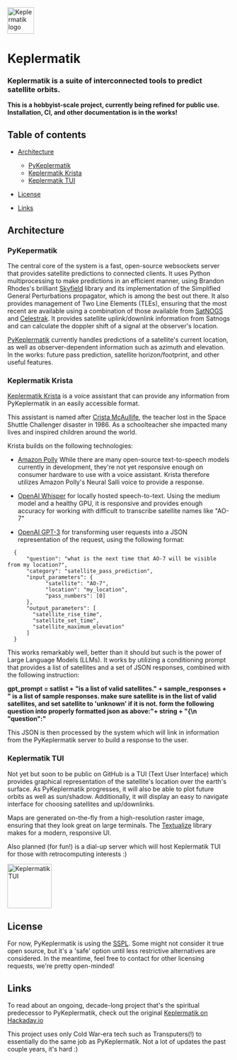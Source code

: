 
<a href="https://github.com/mysteriousham73/PyKeplermatik`/">
    <img src="https://i.imgur.com/Od9Y0V6.png" alt="Keplermatik logo" title="Keplermatik    " "left" height="60" />
</a>

# Keplermatik

### Keplermatik is a suite of interconnected tools to predict satellite orbits.
**This is a hobbyist-scale project, currently being refined for public use.  Installation, CI, and other documentation is in the works!**

## Table of contents

- [Architecture](#installation)
    - [PyKeplermatik](#PyKepermatik)
    - [Keplermatik Krista](#Keplermatik-Krista)
    - [Keplermatik TUI](#Keplermatik-TUI)

- [License](#license)
- [Links](#links)

## Architecture

### PyKepermatik
The central core of the system is a fast, open-source websockets server that provides satellite predictions to connected clients.  It uses Python multiprocessing to make predictions in an efficient manner, using Brandon Rhodes's brilliant [Skyfield](https://github.com/skyfielders/python-skyfield) library and its implementation of the Simplified General Perturbations propagator, which is among the best out there.  It also provides management of Two Line Elements (TLEs), ensuring that the most recent are available using a combination of those available from [SatNOGS](https://satnogs.org/) and [Celestrak](https://celestrak.org/).  It provides satellite uplink/downlink information from Satnogs and can calculate the doppler shift of a signal at the observer's location. 

[PyKeplermatik](https://github.com/mysteriousham73/PyKeplermatik) currently handles predictions of a satellite's current location, as well as observer-dependent information such as azimuth and elevation.  In the works: future pass prediction, satellite horizon/footprint, and other useful features. 

### Keplermatik Krista

[Keplermatik Krista](https://github.com/mysteriousham73/keplermatik_krista) is a voice assistant that can provide any information from PyKeplermatik in an easily accessible format.

This assistant is named after [Crista McAullife](https://en.wikipedia.org/wiki/Christa_McAuliffe), the teacher lost in the Space Shuttle Challenger disaster in 1986.  As a schoolteacher she impacted many lives and inspired children around the world. 

Krista builds on the following technologies:

- [Amazon Polly](https://aws.amazon.com/polly/)  While there are many open-source text-to-speech models currently in development, they're not yet responsive enough on consumer hardware to use with a voice assistant.  Krista therefore utilizes Amazon Polly's Neural Salli voice to provide a response.
  

- [OpenAI Whisper](https://github.com/openai/whisper) for locally hosted speech-to-text.  Using the medium model and a healthy GPU, it is responsive and provides enough accuracy for working with difficult to transcribe satellite names like "AO-7"
  

- [OpenAI GPT-3](https://beta.openai.com/docs/models/gpt-3) for transforming user requests into a JSON representation of the request, using the following format: 
```
  {
      "question": "what is the next time that AO-7 will be visible from my location?",
      "category": "satellite_pass_prediction",
      "input_parameters": {
            "satellite": "AO-7",
            "location": "my_location",
            "pass_numbers": [0]
      },
      "output_parameters": [
        "satellite_rise_time",
        "satellite_set_time",
        "satellite_maximum_elevation"
      ]
  }
  ```

  This works remarkably well, better than it should but such is the power of Large Language Models (LLMs).  It works by utilizing a conditioning prompt that provides a list of satellites and a set of JSON responses, combined with the following instruction:

**gpt_prompt = satlist + "is a list of valid satellites." + sample_responses + " is a list of sample responses. make sure satellite is in the list of valid satellites, and set satellite to 'unknown' if it is not.  form the following question into properly formatted json as above:"+ string + "{\n \"question\":"**

This JSON is then processed by the system which will link in information from the PyKeplermatik server to build a response to the user.

### Keplermatik TUI

Not yet but soon to be public on GitHub is a TUI (Text User Interface) which provides graphical representation of the satellite's location over the earth's surface.  As PyKeplermatik progresses, it will also be able to plot future orbits as well as sun/shadow.  Additionally, it will display an easy to navigate interface for choosing satellites and up/downlinks.

Maps are generated on-the-fly from a high-resolution raster image, ensuring that they look great on large terminals.  The [Textualize](https://github.com/Textualize/textual) library makes for a modern, responsive UI.

Also planned (for fun!) is a dial-up server which will host Keplermatik TUI for those with retrocomputing interests :)

<a href="https://github.com/mysteriousham73/PyKeplermatik`/">
<img src="https://i.imgur.com/MoWhES2.jpg" alt="Keplermatik TUI" title="Keplermatik  TUI  " "left" height="100" />
</a>

## License

For now, PyKeplermatik is using the [SSPL](https://en.wikipedia.org/wiki/Server_Side_Public_License).  Some might not consider it true open source, but it's a 'safe' option until less restrictive alternatives are considered.  In the meantime, feel free to contact for other licensing requests, we're pretty open-minded!  

## Links

To read about an ongoing, decade-long project that's the spiritual predecessor to PyKeplermatik, check out the original [Keplermatik on Hackaday.io](https://hackaday.io/project/5358-keplermatik)

This project uses only Cold War-era tech such as Transputers(!) to essentially do the same job as PyKeplermatik.  Not a lot of updates the past couple years, it's hard :)

